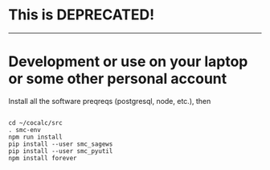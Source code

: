 # **This is DEPRECATED!**

---


# Development or use on your laptop or some other personal account


Install all the software preqreqs (postgresql, node, etc.), then


```

cd ~/cocalc/src
. smc-env
npm run install
pip install --user smc_sagews
pip install --user smc_pyutil
npm install forever

```

